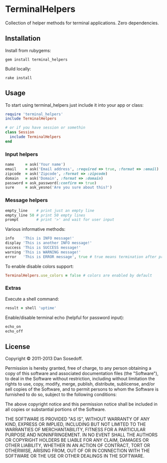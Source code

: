 # TerminalHelpers

Collection of helper methods for terminal applications. Zero dependencies. 

## Installation

Install from rubygems:

```
gem install terminal_helpers
```

Build locally:

```
rake install
```

## Usage

To start using terminal_helpers just include it into your app or class:

```ruby
require 'terminal_helpers'
include TerminalHelpers

# or if you have session or somethin
class Session
  include TerminalHelpers
end
```

### Input helpers

```ruby
name     = ask('Your name')
email    = ask('Email address', :required => true, :format => :email)
zipcode  = ask('Zipcode', :format => :zipcode)
domain   = ask('Domain', :format => :domain)
password = ask_password(:confirm => true)
sure     = ask_yesno('Are you sure about this?')
```

### Message helpers

```ruby
empty_line    # print just an empty line
empty_line 50 # print 50 empty lines
prompt        # print '>' and wait for user input
```

Various informative methods:

```ruby
info    'This is INFO message!'
display 'This is another INFO message!'
success 'This is SUCCESS message!'
warning 'This is WARNING message!'
error   'This is ERROR message', true # true means termination after printing
```

To enable disable colors support:

```ruby
TerminalHelpers.use_colors = false # colors are enabled by default
```

### Extras

Execute a shell command:

```ruby
result = shell 'uptime'
```

Enable/disable terminal echo (helpful for password input):

```ruby
echo_on
echo_off
```

## License

Copyright &copy; 2011-2013 Dan Sosedoff.

Permission is hereby granted, free of charge, to any person obtaining a copy of this software and associated documentation files (the "Software"), to deal in the Software without restriction, including without limitation the rights to use, copy, modify, merge, publish, distribute, sublicense, and/or sell copies of the Software, and to permit persons to whom the Software is furnished to do so, subject to the following conditions:

The above copyright notice and this permission notice shall be included in all copies or substantial portions of the Software.

THE SOFTWARE IS PROVIDED "AS IS", WITHOUT WARRANTY OF ANY KIND, EXPRESS OR IMPLIED, INCLUDING BUT NOT LIMITED TO THE WARRANTIES OF MERCHANTABILITY, FITNESS FOR A PARTICULAR PURPOSE AND NONINFRINGEMENT. IN NO EVENT SHALL THE AUTHORS OR COPYRIGHT HOLDERS BE LIABLE FOR ANY CLAIM, DAMAGES OR OTHER LIABILITY, WHETHER IN AN ACTION OF CONTRACT, TORT OR OTHERWISE, ARISING FROM, OUT OF OR IN CONNECTION WITH THE SOFTWARE OR THE USE OR OTHER DEALINGS IN THE SOFTWARE.